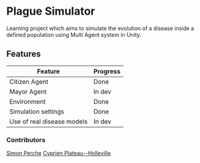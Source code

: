 ﻿# Plague Simulator

Learning project which aims to simulate the evolution of a disease inside 
a defined population using Multi Agent system in Unity.

## Features

| Feature                    | Progress                                                       |
|----------------------------|----------------------------------------------------------------|
| Citizen Agent              | Done                                                           |
| Mayor Agent                | In dev                                                         |
| Environment                | Done                                                           |
| Simulation settings        | Done                                                           |
| Use of real disease models | In dev                                                         |


### Contributors

[Simon Perche](https://github.com/Solidras)
[Cyprien Plateau--Holleville](https://github.com/PlathC)